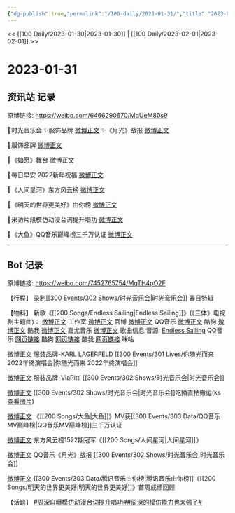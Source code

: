 ```yaml
---
{"dg-publish":true,"permalink":"/100-daily/2023-01-31/","title":"2023-01-31"}
---
```



<< [[100 Daily/2023-01-30\|2023-01-30]] | [[100 Daily/2023-02-01\|2023-02-01]] >>

# 2023-01-31

## 资讯站 记录

原博链接: https://weibo.com/6466290670/MqUeM80s9

🌟时光音乐会
✨服饰品牌 [微博正文](https://m.weibo.cn/6466290670/4863999407819908)
✨《月光》战报 [微博正文](https://m.weibo.cn/6466290670/4864071512625410)

🌟服饰品牌 [微博正文](https://m.weibo.cn/6466290670/4864072640105841)

🌟《如愿》舞台 [微博正文](https://m.weibo.cn/6466290670/4863946904045999)

🌟每日早安
2022新年祝福 [微博正文](https://m.weibo.cn/6466290670/4863895867490611)

🌟《人间星河》东方风云榜 [微博正文](https://m.weibo.cn/6466290670/4863995103939401)

🌟《明天的世界更美好》由你榜 [微博正文](https://m.weibo.cn/6466290670/4864078042374836)

🌟采访片段模仿动漫台词提升唱功 [微博正文](https://m.weibo.cn/6466290670/4863994613997078)

🌟《大鱼》QQ音乐巅峰榜三千万认证 [微博正文](https://m.weibo.cn/6466290670/4863994370986828)

---
## Bot 记录

原博链接: https://weibo.com/7452765754/MqTH4pO2F

【行程】
录制[[300 Events/302 Shows/时光音乐会\|时光音乐会]] 春日特辑

【物料】
新歌《[[200 Songs/Endless Sailing\|Endless Sailing]]》(《三体》电视剧主题曲)：
[微博正文](https://m.weibo.cn/7478855230/4863760818504328) 工作室
[微博正文](https://m.weibo.cn/7470196136/4863760810384118) 官博
[微博正文](https://m.weibo.cn/2169129705/4863760806709861) QQ音乐
[微博正文](https://m.weibo.cn/1665103091/4863761640595347) 酷狗
[微博正文](https://m.weibo.cn/1738434147/4863760818241989) 酷我
[微博正文](https://m.weibo.cn/7290756392/4863896730994024) 嘉尤音乐
[微博正文](https://m.weibo.cn/6466290670/4863766766816570) 歌曲信息
音源:
[Endless Sailing](https://weibo.cn/sinaurl?u=https%3A%2F%2Fi.y.qq.com%2Fv8%2Fplaysong.html%3Fsongid%3D392540369%26source%3Dyqq%26ADTAG%3Dhz_wb_sf%26channelId%3D10081987) QQ音乐
[网页链接](https://weibo.cn/sinaurl?u=https%3A%2F%2Ft4.kugou.com%2Fsong.html%3Fid%3D9Enub6cB7V3) 酷狗
[网页链接](https://weibo.cn/sinaurl?u=http%3A%2F%2Fm.kuwo.cn%2Fnewh5app%2Fplay_detail%2F259291106) 酷我
[网页链接](https://weibo.cn/sinaurl?u=https%3A%2F%2Fh5.nf.migu.cn%2Fapp%2Fv4%2Fp%2Fshare%2Fsong%2Findex.html%3Fid%3D600919000008872305) 咪咕

[微博正文](https://m.weibo.cn/2649395611/4864021989431610) 服装品牌-KARL LAGERFELD [[300 Events/301 Lives/你随光而来 2022年终演唱会\|你随光而来 2022年终演唱会]]

[微博正文](https://m.weibo.cn/7570877447/4863266462108119) 服装品牌-ViaPitti [[300 Events/302 Shows/时光音乐会\|时光音乐会]]

[微博正文](https://m.weibo.cn/7495641082/4864040301759500) [[300 Events/302 Shows/时光音乐会\|时光音乐会]]吃播直拍搬运(ks [查看图片](https://wx4.sinaimg.cn/large/0088n2Pggy1han804xb7cj30u01hdgpg.jpg))

[微博正文](https://m.weibo.cn/2169129705/4863986027726739) 《[[200 Songs/大鱼\|大鱼]]》MV获[[300 Events/303 Data/QQ音乐MV巅峰榜\|QQ音乐MV巅峰榜]]三千万认证

[微博正文](https://m.weibo.cn/7779932378/4863982223232774) 东方风云榜1522期冠军《[[200 Songs/人间星河\|人间星河]]》

[微博正文](https://m.weibo.cn/2169129705/4864040137919580) QQ音乐《月光》战报 [[300 Events/302 Shows/时光音乐会\|时光音乐会]]

[微博正文](https://m.weibo.cn/6733257358/4864069792699748) [[300 Events/303 Data/腾讯音乐由你榜\|腾讯音乐由你榜]]《[[200 Songs/明天的世界更美好\|明天的世界更美好]]》首周成绩回顾

【话题】
[#周深自曝模仿动漫台词提升唱功#](https://s.weibo.com/weibo?q=%23%E5%91%A8%E6%B7%B1%E8%87%AA%E6%9B%9D%E6%A8%A1%E4%BB%BF%E5%8A%A8%E6%BC%AB%E5%8F%B0%E8%AF%8D%E6%8F%90%E5%8D%87%E5%94%B1%E5%8A%9F%23)[#周深的模仿能力也太强了#](https://s.weibo.com/weibo?q=%23%E5%91%A8%E6%B7%B1%E7%9A%84%E6%A8%A1%E4%BB%BF%E8%83%BD%E5%8A%9B%E4%B9%9F%E5%A4%AA%E5%BC%BA%E4%BA%86%23)
